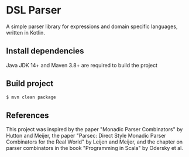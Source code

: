 # DSL Parser

A simple parser library for expressions and domain specific languages, written in Kotlin.


## Install dependencies

Java JDK 14+ and Maven 3.8+ are required to build the project


## Build project

```bash
$ mvn clean package
```


## References

This project was inspired by the paper "Monadic Parser Combinators" by Hutton and Meijer, the paper "Parsec: Direct
Style Monadic Parser Combinators for the Real World" by Leijen and Meijer, and the chapter on parser combinators in the
book "Programming in Scala" by Odersky et al.

